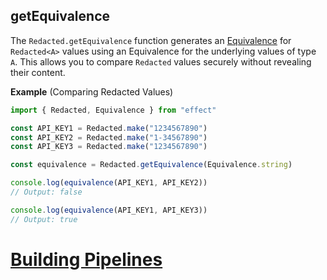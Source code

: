 ## getEquivalence

The `Redacted.getEquivalence` function generates an [Equivalence](/docs/behaviour/equivalence/) for `Redacted<A>` values using an Equivalence for the underlying values of type `A`. This allows you to compare `Redacted` values securely without revealing their content.

**Example** (Comparing Redacted Values)

```ts twoslash
import { Redacted, Equivalence } from "effect"

const API_KEY1 = Redacted.make("1234567890")
const API_KEY2 = Redacted.make("1-34567890")
const API_KEY3 = Redacted.make("1234567890")

const equivalence = Redacted.getEquivalence(Equivalence.string)

console.log(equivalence(API_KEY1, API_KEY2))
// Output: false

console.log(equivalence(API_KEY1, API_KEY3))
// Output: true
```

# [Building Pipelines](https://effect.website/docs/getting-started/building-pipelines/)

